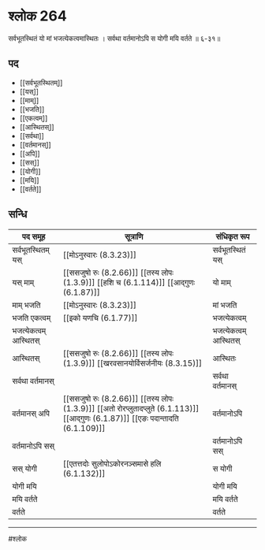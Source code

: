 # श्लोक 264

सर्वभूतस्थितं यो मां भजत्येकत्वमास्थितः ।
सर्वथा वर्तमानोऽपि स योगी मयि वर्तते ॥ ६-३१॥


## पद 

- [[सर्वभूतस्थितम्]]
- [[यस्]]
- [[माम्]]
- [[भजति]]
- [[एकत्वम्]]
- [[आस्थितस्]]
- [[सर्वथा]]
- [[वर्तमानस्]]
- [[अपि]]
- [[सस्]]
- [[योगी]]
- [[मयि]]
- [[वर्तते]]

## सन्धि

| पद समूह | सूत्राणि | संधिकृत रूप |
| ----- | ----- | ----- |
| सर्वभूतस्थितम् यस् |  [[मोऽनुस्वारः (8.3.23)]] | सर्वभूतस्थितं यस् |
| यस् माम् |  [[ससजुषो रुः (8.2.66)]] [[तस्य लोपः (1.3.9)]] [[हशि च (6.1.114)]] [[आद्गुणः (6.1.87)]] | यो माम् |
| माम् भजति |  [[मोऽनुस्वारः (8.3.23)]] | मां भजति |
| भजति एकत्वम् |  [[इको यणचि (6.1.77)]] | भजत्येकत्वम् |
| भजत्येकत्वम् आस्थितस् |  | भजत्येकत्वम् आस्थितस् |
| आस्थितस् |  [[ससजुषो रुः (8.2.66)]] [[तस्य लोपः (1.3.9)]] [[खरवसानयोर्विसर्जनीयः (8.3.15)]] | आस्थितः |
| सर्वथा वर्तमानस् |  | सर्वथा वर्तमानस् |
| वर्तमानस् अपि |  [[ससजुषो रुः (8.2.66)]] [[तस्य लोपः (1.3.9)]] [[अतो रोरप्लुतादप्लुते (6.1.113)]] [[आद्गुणः (6.1.87)]] [[एङः पदान्तादति (6.1.109)]] | वर्तमानोऽपि |
| वर्तमानोऽपि सस् |  | वर्तमानोऽपि सस् |
| सस् योगी |  [[एतत्तदोः सुलोपोऽकोरनञ्समासे हलि (6.1.132)]] | स योगी |
| योगी मयि |  | योगी मयि |
| मयि वर्तते |  | मयि वर्तते |
| वर्तते |  | वर्तते |


---

#श्लोक